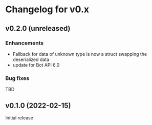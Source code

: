 # Changelog for v0.x

## v0.2.0 (unreleased)

### Enhancements

  * Fallback for data of unknown type is now a struct swapping the deserialized data
  * update for Bot API 6.0

### Bug fixes

TBD

## v0.1.0 (2022-02-15)

Initial release
